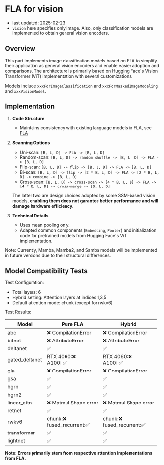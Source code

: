 # FLA for vision

- last updated: 2025-02-23
- `vision` here specifies only image. Also, only classification models are implemented to obtain general vision encoders.

## Overview
This part implements image classification models based on FLA to simplify their application as general vision encoders and enable easier adoption and comparisons. The architecture is primarily based on Hugging Face's Vision Transformer (ViT) implementation with several customizations. 

Models include `xxxForImageClassification` and `xxxForMaskedImageModeling` and `xxxVisionModel`.

## Implementation

1. **Code Structure**
   - Maintains consistency with existing language models in FLA, see [FLA](https://github.com/fla-org/flash-linear-attention)

2. **Scanning Options**
   - Uni-scan: `[B, L, D] -> FLA -> [B, L, D]`
   - Random-scan: `[B, L, D] -> random shuffle -> [B, L, D] -> FLA -> [B, L, D]`
   - Flip-scan: `[B, L, D] -> flip -> [B, L, D] -> FLA -> [B, L, D]`
   - Bi-scan: `[B, L, D] -> flip -> [2 * B, L, D] -> FLA -> [2 * B, L, D] -> combine -> [B, L, D]`
   - Cross-scan: `[B, L, D] -> cross-scan -> [4 * B, L, D] -> FLA -> [4 * B, L, D] -> cross-merge -> [B, L, D]`

    The latter two are design choices adopted by some SSM-based vision models, **enabling them does not garantee better performance and will damage hardware efficiency.**
   
3. **Technical Details**
   - Uses mean pooling only.
   - Adapted common components (`Embedding`, `Pooler`) and initialization code for pretrained models from Hugging Face's ViT implementation.

Note: Currently, Mamba, Mamba2, and Samba models will be implemented in future versions due to their structural differences.

## Model Compatibility Tests

Test Configuration:
- Total layers: 6
- Hybrid setting: Attention layers at indices 1,3,5
- Default attention mode: chunk (except for rwkv6)

Test Results:

| Model          | Pure FLA                                          | Hybrid                                            |
| -------------- | ------------------------------------------------- | ------------------------------------------------- |
| abc            | ❌ CompilationError                                | ❌ CompilationError                                |
| bitnet         | ❌ AttributeError                                  | ❌ AttributeError                                  |
| deltanet       | ✅                                                 | ✅                                                 |
| gated_deltanet | RTX 4060:❌<br>A100: ✅                           | RTX 4060:❌<br>A100: ✅                           |
| gla            | ❌ CompilationError                                | ❌ CompilationError                                |
| gsa            | ✅                                                 | ✅                                                 |
| hgrn           | ✅                                                 | ✅                                                 |
| hgrn2          | ✅                                                 | ✅                                                 |
| linear_attn    | ❌ Matmul Shape error                              | ❌ Matmul Shape error                              |
| retnet         | ✅                                                 | ✅                                                 |
| rwkv6          | chunk:❌<br>fused_recurrent:✅                     | chunk:❌<br>fused_recurrent:✅                     |
| transformer    | ✅                                                 | ✅                                                 |
| lightnet       | ✅                                                 | ✅                                                 |

**Note: Errors primarily stem from respective attention implementations from FLA.**

